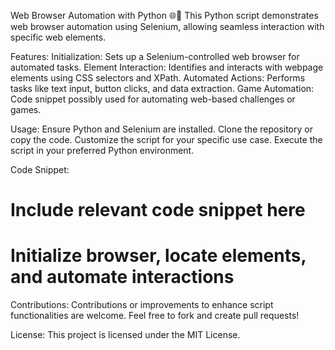 Web Browser Automation with Python 🌐🤖
This Python script demonstrates web browser automation using Selenium, allowing seamless interaction with specific web elements.

Features:
Initialization: Sets up a Selenium-controlled web browser for automated tasks.
Element Interaction: Identifies and interacts with webpage elements using CSS selectors and XPath.
Automated Actions: Performs tasks like text input, button clicks, and data extraction.
Game Automation: Code snippet possibly used for automating web-based challenges or games.

Usage:
Ensure Python and Selenium are installed.
Clone the repository or copy the code.
Customize the script for your specific use case.
Execute the script in your preferred Python environment.

Code Snippet:
# Include relevant code snippet here
# Initialize browser, locate elements, and automate interactions

Contributions:
Contributions or improvements to enhance script functionalities are welcome. Feel free to fork and create pull requests!

License:
This project is licensed under the MIT License.
